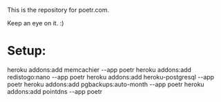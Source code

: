 This is the repository for poetr.com.

Keep an eye on it. :)


# Setup:
heroku addons:add memcachier --app poetr
heroku addons:add redistogo:nano --app poetr
heroku addons:add heroku-postgresql --app poetr
heroku addons:add pgbackups:auto-month --app poetr
heroku addons:add pointdns --app poetr